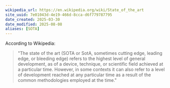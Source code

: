 ```yaml
---
wikipedia_url: https://en.wikipedia.org/wiki/State_of_the_art
site_uuid: 7e01043d-4e19-466d-8cca-d6f779787795
date_created: 2025-03-30
date_modified: 2025-08-08
aliases: [SOTA]
---
```


According to Wikipedia:
>"The state of the art (SOTA or SotA, sometimes cutting edge, leading edge, or bleeding edge) refers to the highest level of general development, as of a device, technique, or scientific field achieved at a particular time. However, in some contexts it can also refer to a level of development reached at any particular time as a result of the common methodologies employed at the time."

